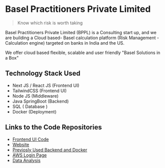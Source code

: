 # Basel Practitioners Private Limited
> Know which risk is worth taking

Basel Practitioners Private Limited (BPPL) is a Consulting start up, and we are building a Cloud based- Basel  calculation platform (Risk Management - Calculation engine) targeted on banks in India and the US.

We offer cloud based flexible, scalable and user friendly "Basel Solutions in a Box"

## Technology Stack Used
- Next JS / React JS  (Frontend UI)
- TailwindCSS (Frontend UI)
- Node JS  (Middleware)
- Java SpringBoot (Backend)
- SQL ( Database )
- Docker (Deployment)

## Links to the Code Repositories
- [Frontend UI Code](https://github.com/baselpractitioners/bppl_app_ui) 
- [Website](https://github.com/baselpractitioners/website) 
- [Previosly Used Backend and Docker](https://github.com/baselpractitioners/bppl_ui_modules_old)
- [AWS Login Page](https://654260966052.signin.aws.amazon.com/console) 
- [Data Analysis](https://github.com/baselpractitioners/data-analysis)
